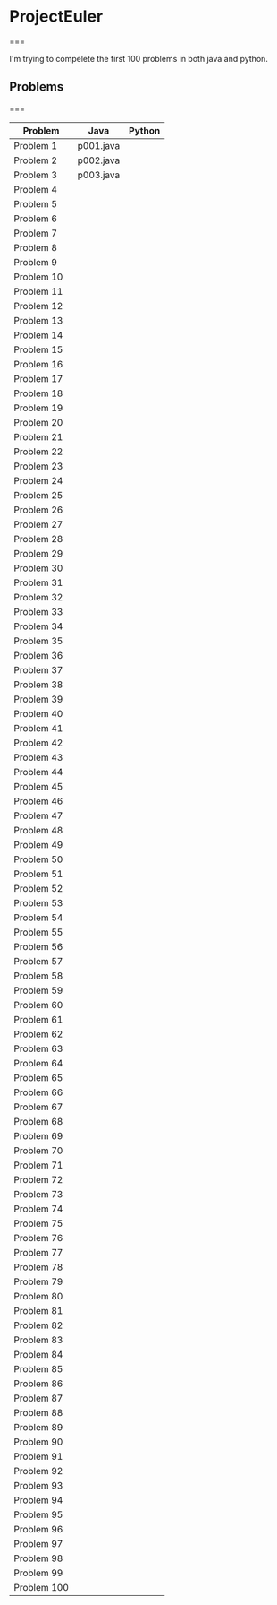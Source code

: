 # ProjectEuler
===

I'm trying to compelete the first 100 problems in both java and python.

## Problems

===

| Problem | Java | Python |
|---------|------|--------|
| Problem 1  |   p001.java   |        |
| Problem 2  |   p002.java   |        |
| Problem 3  |   p003.java   |        |
| Problem 4  |      |        |
| Problem 5  |      |        |
| Problem 6  |      |        |
| Problem 7  |      |        |
| Problem 8  |      |        |
| Problem 9  |      |        |
| Problem 10 |      |        |
| Problem 11 |      |        |
| Problem 12 |      |        |
| Problem 13 |      |        |
| Problem 14 |      |        |
| Problem 15 |      |        |
| Problem 16 |      |        |
| Problem 17 |      |        |
| Problem 18 |      |        |
| Problem 19 |      |        |
| Problem 20 |      |        |
| Problem 21 |      |        |
| Problem 22 |      |        |
| Problem 23 |      |        |
| Problem 24 |      |        |
| Problem 25 |      |        |
| Problem 26 |      |        |
| Problem 27 |      |        |
| Problem 28 |      |        |
| Problem 29 |      |        |
| Problem 30 |      |        |
| Problem 31 |      |        |
| Problem 32 |      |        |
| Problem 33 |      |        |
| Problem 34 |      |        |
| Problem 35 |      |        |
| Problem 36 |      |        |
| Problem 37 |      |        |
| Problem 38 |      |        |
| Problem 39 |      |        |
| Problem 40 |      |        |
| Problem 41 |      |        |
| Problem 42 |      |        |
| Problem 43 |      |        |
| Problem 44 |      |        |
| Problem 45 |      |        |
| Problem 46 |      |        |
| Problem 47 |      |        |
| Problem 48 |      |        |
| Problem 49 |      |        |
| Problem 50 |      |        |
| Problem 51 |      |        |
| Problem 52 |      |        |
| Problem 53 |      |        |
| Problem 54 |      |        |
| Problem 55 |      |        |
| Problem 56 |      |        |
| Problem 57 |      |        |
| Problem 58 |      |        |
| Problem 59 |      |        |
| Problem 60 |      |        |
| Problem 61 |      |        |
| Problem 62 |      |        |
| Problem 63 |      |        |
| Problem 64 |      |        |
| Problem 65 |      |        |
| Problem 66 |      |        |
| Problem 67 |      |        |
| Problem 68 |      |        |
| Problem 69 |      |        |
| Problem 70 |      |        |
| Problem 71 |      |        |
| Problem 72 |      |        |
| Problem 73 |      |        |
| Problem 74 |      |        |
| Problem 75 |      |        |
| Problem 76 |      |        |
| Problem 77 |      |        |
| Problem 78 |      |        |
| Problem 79 |      |        |
| Problem 80 |      |        |
| Problem 81 |      |        |
| Problem 82 |      |        |
| Problem 83 |      |        |
| Problem 84 |      |        |
| Problem 85 |      |        |
| Problem 86 |      |        |
| Problem 87 |      |        |
| Problem 88 |      |        |
| Problem 89 |      |        |
| Problem 90 |      |        |
| Problem 91 |      |        |
| Problem 92 |      |        |
| Problem 93 |      |        |
| Problem 94 |      |        |
| Problem 95 |      |        |
| Problem 96 |      |        |
| Problem 97 |      |        |
| Problem 98 |      |        |
| Problem 99 |      |        |
| Problem 100|      |        |